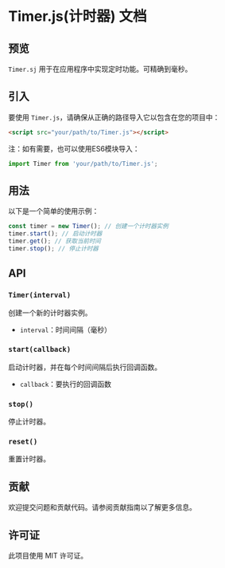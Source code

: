 # Timer.js(计时器) 文档

## 预览
`Timer.sj` 用于在应用程序中实现定时功能。可精确到毫秒。

## 引入
要使用 `Timer.js`，请确保从正确的路径导入它以包含在您的项目中：
```html
<script src="your/path/to/Timer.js"></script>
```
注：如有需要，也可以使用ES6模块导入：
```javascript
import Timer from 'your/path/to/Timer.js';
```

## 用法

以下是一个简单的使用示例：

```javascript
const timer = new Timer(); // 创建一个计时器实例
timer.start(); // 启动计时器
timer.get(); // 获取当前时间
timer.stop(); // 停止计时器
```

## API

### `Timer(interval)`

创建一个新的计时器实例。

- `interval`：时间间隔（毫秒）

### `start(callback)`

启动计时器，并在每个时间间隔后执行回调函数。

- `callback`：要执行的回调函数

### `stop()`

停止计时器。

### `reset()`

重置计时器。

## 贡献

欢迎提交问题和贡献代码。请参阅贡献指南以了解更多信息。

## 许可证

此项目使用 MIT 许可证。